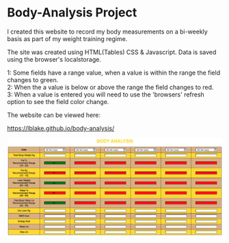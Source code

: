 # Body-Analysis Project
I created this website to record my body measurements on a bi-weekly basis as part of my weight training regime. 

The site was created using HTML(Tables) CSS & Javascript. Data is saved using the browser's localstorage.

1: Some fields have a range value, when a value is within the range the field changes to green.<br>
2: When the a value is below or above the range the field changes to red.<br>
3: When a value is entered you will need to use the 'browsers' refresh option to see the field color change.

The website can be viewed here:

https://lblake.github.io/body-analysis/

![image](./images/body.png)
